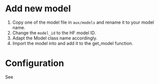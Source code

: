 # Add new model

1. Copy one of the model file in `aux/models` and rename it to your model name.
2. Change the `model_id` to the HF model ID.
3. Adapt the Model class name accordingly.
4. Import the model into [](./models/__init__.py) and add it to the get_model function.

# Configuration

See [](./shared/common.py)

